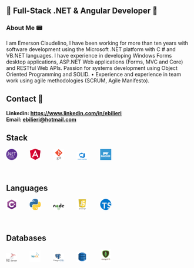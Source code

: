 ## 👋 Full-Stack .NET & Angular Developer 👋

### About Me :pager:

I am Emerson Claudelino, I have been working for more than ten years with software development using the Microsoft .NET platform with C # and VB.NET languages. I have experience in developing Windows Forms desktop applications, ASP.NET Web applications (Forms, MVC and Core) and RESTful Web APIs. Passion for systems development using Object Oriented Programming and SOLID.
• Experience and experience in team work using agile methodologies (SCRUM, Agile Manifesto).

## Contact 💬

**Linkedin: https://www.linkedin.com/in/ebilieri**
<br>
**Email:    ebilieri@hotmail.com**

## Stack
<p align="left">
  <img src="https://github.com/ebilieri/ebilieri/blob/main/assets/NET_Core_Logo.svg" width="30" title=".Net Core">
  <img src="https://github.com/ebilieri/ebilieri/blob/main/assets/angular-logo.png" width="30" title="Angular" hspace="30">
  <img src="https://github.com/ebilieri/ebilieri/blob/main/assets/git-logo.png" width="30" title="GIT">
  <img src="https://github.com/ebilieri/ebilieri/blob/main/assets/azure-devops.png" width="30" title="Azeure DevOps" hspace="30">
  <img src="https://github.com/ebilieri/ebilieri/blob/main/assets/rancher-containers.png" width="30" title="Rancher">
</p>
<br>

## Languages
<p align="left">
  <img src="https://github.com/ebilieri/ebilieri/blob/main/assets/c%23.png" width="30" title="C#">
  <img src="https://github.com/ebilieri/ebilieri/blob/main/assets/python.png" width="30" title="Python" hspace="30">
  <img src="https://github.com/ebilieri/ebilieri/blob/main/assets/node-js.png" width="30" title="Node JS">
  <img src="https://github.com/ebilieri/ebilieri/blob/main/assets/javascript.png" width="30" title="JavaScript" hspace="30">
  <img src="https://github.com/ebilieri/ebilieri/blob/main/assets/typescript-logo.svg" width="30" title="TypeScript">
</p>
<br>

## Databases
<p align="left">
  <img src="https://github.com/ebilieri/ebilieri/blob/main/assets/ms-sql-server.png" width="30" title="Microsoft SQL Server">
  <img src="https://github.com/ebilieri/ebilieri/blob/main/assets/mysql.png" width="30" title="MySQL" hspace="30">
  <img src="https://github.com/ebilieri/ebilieri/blob/main/assets/postgresql-logo.png" width="30" title="PostgreSQL">
  <img src="https://github.com/ebilieri/ebilieri/blob/main/assets/DynamoDB.png" width="30" title="DynamoDB" hspace="30">
  <img src="https://github.com/ebilieri/ebilieri/blob/main/assets/mongodb-logo.png" width="30" title="MongoDB">
</p>
<br>
<!--
**ebilieri/ebilieri** is a ✨ _special_ ✨ repository because its `README.md` (this file) appears on your GitHub profile.

Here are some ideas to get you started:

- 🔭 I’m currently working on ...
- 🌱 I’m currently learning ...
- 👯 I’m looking to collaborate on ...
- 🤔 I’m looking for help with ...
- 💬 Ask me about ...
- 📫 How to reach me: ...
- 😄 Pronouns: ...
- ⚡ Fun fact: ...
-->
